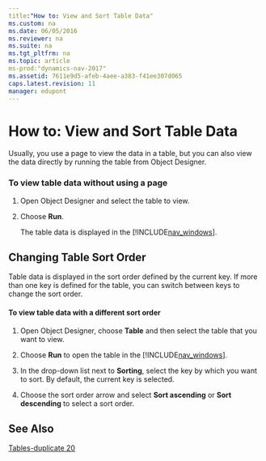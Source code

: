 ```yaml
---
title:"How to: View and Sort Table Data"
ms.custom: na
ms.date: 06/05/2016
ms.reviewer: na
ms.suite: na
ms.tgt_pltfrm: na
ms.topic: article
ms-prod:"dynamics-nav-2017"
ms.assetid: 7611e9d5-afeb-4aee-a383-f41ee307d065
caps.latest.revision: 11
manager: edupont
---
```

# How to: View and Sort Table Data
Usually, you use a page to view the data in a table, but you can also view the data directly by running the table from Object Designer.  
  
### To view table data without using a page  
  
1.  Open Object Designer and select the table to view.  
  
2.  Choose **Run**.  
  
     The table data is displayed in the [!INCLUDE[nav_windows](includes/nav_windows_md.md)].  
  
## Changing Table Sort Order  
 Table data is displayed in the sort order defined by the current key. If more than one key is defined for the table, you can switch between keys to change the sort order.  
  
#### To view table data with a different sort order  
  
1.  Open Object Designer, choose **Table** and then select the table that you want to view.  
  
2.  Choose **Run** to open the table in the [!INCLUDE[nav_windows](includes/nav_windows_md.md)].  
  
3.  In the drop\-down list next to **Sorting**, select the key by which you want to sort. By default, the current key is selected.  
  
4.  Choose the sort order arrow and select **Sort ascending** or **Sort descending** to select a sort order.  
  
## See Also  
 [Tables\-duplicate 20](Tables-duplicate-20.md)